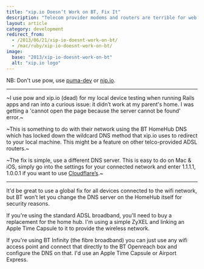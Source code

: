 ```yaml
---
title: "xip.io Doesn’t Work on BT, Fix It"
description: "Telecom provider modems and routers are terrible for web development."
layout: article
category: development
redirect_from:
  - /2013/06/21/xip-io-doesnt-work-on-bt/
  - /mac/ruby/xip-io-doesnt-work-on-bt/
image:
  base: "2013/xip-io-doesnt-work-on-bt"
  alt: "xip.io logo"
---
```


NB: Don't use pow, use [puma-dev](https://github.com/puma/puma-dev) or [nip.io](https://nip.io).

---

~I use pow and xip.io (dead) for my local device testing when running Rails apps and ran into a curious issue: it didn’t work at my parent's home. I was getting a 'cannot open the page because the server cannot be found' error.~

~This is something to do with their network using the BT HomeHub DNS which has locked down the wildcard DNS method that xip.io uses to redirect to your local machine. This might be a feature on other telco-provided ADSL routers.~

~The fix is simple, use a different DNS server. This is easy to do on Mac & iOS, simply go into the settings for your connected network and enter 1.1.1.1, 1.0.0.1 if you want to use [Cloudflare’s](https://1.1.1.1/dns/).~

---

It'd be great to use a global fix for all devices connected to the wifi network, but BT won’t let you change the DNS server on the HomeHub itself for security reasons.

If you're using the standard ADSL broadband, you'll need to buy a replacement for the home hub. I'm using a simple ZyXEL and linking an Apple Time Capsule to it to provide the wireless network.

If you're using BT Infinity (the fibre broadband) you can just use any wifi access point and connect that directly to the BT Openreach box and configure the DNS on that. I'd use an Apple Time Capsule or Airport Express.
